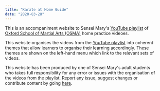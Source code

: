 ```yaml
---
title: "Karate at Home Guide"
date: "2020-03-28"
---
```


This is an accompaniment website to Sensei Mary's [YouTube playlist](https://www.youtube.com/playlist?list=PLXOutfnelN0YDK2AIanp9Kvbr2Zk6AvbR) of [Oxford School of Martial Arts (OSMA)](https://www.schoolofmartialarts.com) home practice videoes.

This website organises the videos from the [YouTube playlist](https://www.youtube.com/playlist?list=PLXOutfnelN0YDK2AIanp9Kvbr2Zk6AvbR) into coherent themes that allow learners to organise their learning accordingly. These themes are shown on the left-hand menu which link to the relevant sets of videos.

This website has been produced by one of Sensei Mary's adult students who takes full responsibility for any error or issues with the organisation of the videos from the playlist. Report any issue, suggest changes or contribute content by going [here](https://github.com/kamaete/kamaete.github.io/issues).
